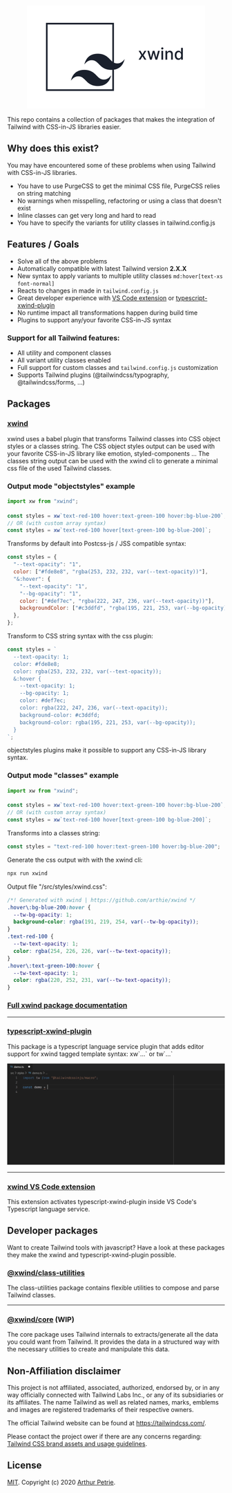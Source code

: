 <p align="center">
  <img src="https://github.com/Arthie/tailwindcssinjs/raw/xwind/resources/header.png" alt="tailwindcssinjs">
</p>

This repo contains a collection of packages that makes the integration of Tailwind with CSS-in-JS libraries easier.

## Why does this exist?

You may have encountered some of these problems when using Tailwind with CSS-in-JS libraries.

- You have to use PurgeCSS to get the minimal CSS file, PurgeCSS relies on string matching
- No warnings when misspelling, refactoring or using a class that doesn't exist
- Inline classes can get very long and hard to read
- You have to specify the variants for utility classes in tailwind.config.js

## Features / Goals

- Solve all of the above problems
- Automatically compatible with latest Tailwind version **2.X.X**
- New syntax to apply variants to multiple utility classes `md:hover[text-xs font-normal]`
- Reacts to changes in made in `tailwind.config.js`
- Great developer experience with [VS Code extension](https://github.com/Arthie/vscode-xwind) or [typescript-xwind-plugin](https://github.com/Arthie/tailwindcssinjs/tree/xwind/packages/typescript-plugin)
- No runtime impact all transformations happen during build time
- Plugins to support any/your favorite CSS-in-JS syntax

### Support for all Tailwind features:

- All utility and component classes
- All variant utility classes enabled
- Full support for custom classes and `tailwind.config.js` customization
- Supports Tailwind plugins (@tailwindcss/typography, @tailwindcss/forms, ...)

## Packages

### [xwind](https://github.com/Arthie/tailwindcssinjs/tree/xwind/packages/xwind)

xwind uses a babel plugin that transforms Tailwind classes into CSS object styles or a classes string. The CSS object styles output can be used with your favorite CSS-in-JS library like emotion, styled-components ... The classes string output can be used with the xwind cli to generate a minimal css file of the used Tailwind classes.

### Output mode "objectstyles" example

```js
import xw from "xwind";

const styles = xw`text-red-100 hover:text-green-100 hover:bg-blue-200`;
// OR (with custom array syntax)
const styles = xw`text-red-100 hover[text-green-100 bg-blue-200]`;
```

Transforms by default into Postcss-js / JSS compatible syntax:

```js
const styles = {
  "--text-opacity": "1",
  color: ["#fde8e8", "rgba(253, 232, 232, var(--text-opacity))"],
  "&:hover": {
    "--text-opacity": "1",
    "--bg-opacity": "1",
    color: ["#def7ec", "rgba(222, 247, 236, var(--text-opacity))"],
    backgroundColor: ["#c3ddfd", "rgba(195, 221, 253, var(--bg-opacity))"],
  },
};
```

Transform to CSS string syntax with the css plugin:

```js
const styles = `
  --text-opacity: 1;
  color: #fde8e8;
  color: rgba(253, 232, 232, var(--text-opacity));
  &:hover {
    --text-opacity: 1;
    --bg-opacity: 1;
    color: #def7ec;
    color: rgba(222, 247, 236, var(--text-opacity));
    background-color: #c3ddfd;
    background-color: rgba(195, 221, 253, var(--bg-opacity));
  }
`;
```

objectstyles plugins make it possible to support any CSS-in-JS library syntax.

### Output mode "classes" example

```js
import xw from "xwind";

const styles = xw`text-red-100 hover:text-green-100 hover:bg-blue-200`;
// OR (with custom array syntax)
const styles = xw`text-red-100 hover[text-green-100 bg-blue-200]`;
```

Transforms into a classes string:

```js
const styles = "text-red-100 hover:text-green-100 hover:bg-blue-200";
```

Generate the css output with with the xwind cli:

```bash
npx run xwind
```

Output file "/src/styles/xwind.css":

```css
/*! Generated with xwind | https://github.com/arthie/xwind */
.hover\:bg-blue-200:hover {
  --tw-bg-opacity: 1;
  background-color: rgba(191, 219, 254, var(--tw-bg-opacity));
}
.text-red-100 {
  --tw-text-opacity: 1;
  color: rgba(254, 226, 226, var(--tw-text-opacity));
}
.hover\:text-green-100:hover {
  --tw-text-opacity: 1;
  color: rgba(220, 252, 231, var(--tw-text-opacity));
}
```

### [Full xwind package documentation](https://github.com/Arthie/tailwindcssinjs/tree/xwind/packages/xwind)

---

### [typescript-xwind-plugin](https://github.com/Arthie/tailwindcssinjs/tree/xwind/packages/typescript-plugin)

This package is a typescript language service plugin that adds editor support for xwind tagged template syntax: xw\`...\` or tw\`...\`

![autocomplete](https://github.com/Arthie/vscode-tailwindcssinjs/raw/master/resources/autocomplete.gif)

---

### [xwind VS Code extension](https://github.com/Arthie/vscode-xwind)

This extension activates typescript-xwind-plugin inside VS Code's Typescript language service.

## Developer packages

Want to create Tailwind tools with javascript?
Have a look at these packages they make the xwind and typescript-xwind-plugin possible.

### [@xwind/class-utilities](https://github.com/Arthie/tailwindcssinjs/tree/xwind/packages/class-utilities)

The class-utilities package contains flexible utilities to compose and parse Tailwind classes.

---

### [@xwind/core](https://github.com/Arthie/tailwindcssinjs/tree/xwind/packages/core) (WIP)

The core package uses Tailwind internals to extracts/generate all the data you could want from Tailwind. It provides the data in a structured way with the necessary utilities to create and manipulate this data.

## Non-Affiliation disclaimer

This project is not affiliated, associated, authorized, endorsed by, or in any way officially connected with Tailwind Labs Inc., or any of its subsidiaries or its affiliates.
The name Tailwind as well as related names, marks, emblems and images are registered trademarks of their respective owners.

The official Tailwind website can be found at https://tailwindcss.com/.

Please contact the project ower if there are any concerns regarding: [Tailwind CSS brand assets and usage guidelines](https://tailwindcss.com/brand).

## License

[MIT](LICENSE). Copyright (c) 2020 [Arthur Petrie](https://arthurpetrie.com/).
